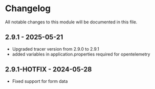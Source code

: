 # Changelog
All notable changes to this module will be documented in this file.

## 2.9.1 - 2025-05-21
- Upgraded tracer version from 2.9.0 to 2.9.1
- added variables in application.properties required for opentelemetry

## 2.9.1-HOTFIX - 2024-05-28
- Fixed support for form data


